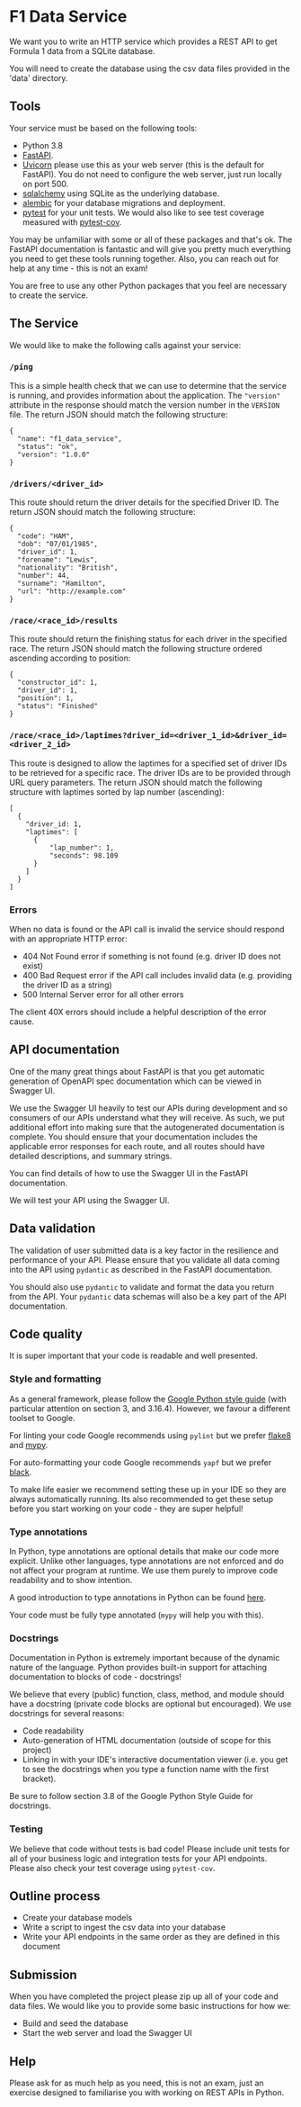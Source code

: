 # F1 Data Service

We want you to write an HTTP service which provides a REST API to get Formula 1 data
from a SQLite database.

You will need to create the database using the csv data files provided in the 'data'
directory.

## Tools

Your service must be based on the following tools:

- Python 3.8
- [FastAPI](https://fastapi.tiangolo.com).
- [Uvicorn](https://www.uvicorn.org) please use this as your web server (this is the default for FastAPI). You do not need to configure the web server, just run locally on port 500.
- [sqlalchemy](https://www.sqlalchemy.org) using SQLite as the underlying database.
- [alembic](https://alembic.sqlalchemy.org/en/latest/) for your database migrations and deployment.
- [pytest](https://docs.pytest.org/en/7.1.x/) for your unit tests. We would also
like to see test coverage measured with [pytest-cov](https://pytest-cov.readthedocs.io/en/latest/).

You may be unfamiliar with some or all of these packages and that's ok. The FastAPI
documentation is fantastic and will give you pretty much everything you need to get
these tools running together. Also, you can reach out for help at any time - this is
not an exam!

You are free to use any other Python packages that you feel are necessary to create
the service.

## The Service

We would like to make the following calls against your service:

### `/ping`

This is a simple health check that we can use to determine that the service is
running, and provides information about the application. The `"version"`
attribute in the response should match the version number in the `VERSION`
file. The return JSON should match the following structure:

```
{
  "name": "f1_data_service",
  "status": "ok",
  "version": "1.0.0"
}
```

### `/drivers/<driver_id>`

This route should return the driver details for the specified Driver ID. The return
JSON should match the following structure:

```
{
  "code": "HAM",
  "dob": "07/01/1985",
  "driver_id": 1,
  "forename": "Lewis",
  "nationality": "British",
  "number": 44,
  "surname": "Hamilton",
  "url": "http://example.com"
}
```

### `/race/<race_id>/results`

This route should return the finishing status for each driver in the specified race.
The return JSON should match the following structure ordered ascending according to
position:

```
{
  "constructor_id": 1,
  "driver_id": 1,
  "position": 1,
  "status": "Finished"
}
```

### `/race/<race_id>/laptimes?driver_id=<driver_1_id>&driver_id=<driver_2_id>`

This route is designed to allow the laptimes for a specified set of driver IDs to be
retrieved for a specific race. The driver IDs are to be provided through URL query
parameters. The return JSON should match the following structure with laptimes sorted
by lap number (ascending):

```
[
  {
    "driver_id: 1,
    "laptimes": [
      {
          "lap_number": 1,
          "seconds": 98.109
      }
    ]
  }
]
```

### Errors

When no data is found or the API call is invalid the service should respond with an
appropriate HTTP error:

- 404 Not Found error if something is not found (e.g. driver ID does not exist)
- 400 Bad Request error if the API call includes invalid data (e.g. providing the
driver ID as a string)
- 500 Internal Server error for all other errors

The client 40X errors should include a helpful description of the error cause.

## API documentation

One of the many great things about FastAPI is that you get automatic generation of
OpenAPI spec documentation which can be viewed in Swagger UI.

We use the Swagger UI heavily to test our APIs during development and so consumers of
our APIs understand what they will receive. As such, we put additional effort into
making sure that the autogenerated documentation is complete. You should ensure that
your documentation includes the applicable error responses for each route, and all
routes should have detailed descriptions, and summary strings.

You can find details of how to use the Swagger UI in the FastAPI documentation.

We will test your API using the Swagger UI.

## Data validation

The validation of user submitted data is a key factor in the resilience and
performance of your API. Please ensure that you validate all data coming into the API
using `pydantic` as described in the FastAPI documentation.

You should also use `pydantic` to validate and format the data you return from the
API. Your `pydantic` data schemas will also be a key part of the API documentation.

## Code quality

It is super important that your code is readable and well presented.

### Style and formatting

As a general framework, please follow the [Google Python style guide](https://google.github.io/styleguide/pyguide.html) (with particular attention on section 3, and 3.16.4). However, we favour a different toolset to Google.

For linting your code Google recommends using `pylint` but we prefer [flake8](https://flake8.pycqa.org/en/latest/) and [mypy](https://mypy.readthedocs.io/en/stable/).

For auto-formatting your code Google recommends `yapf` but we prefer [black](https://black.readthedocs.io/en/stable/).

To make life easier we recommend setting these up in your IDE so they are always
automatically running. Its also recommended to get these setup before you start
working on your code - they are super helpful!

### Type annotations

In Python, type annotations are optional details that make our code more explicit.
Unlike other languages, type annotations are not enforced and do not affect your
program at runtime. We use them purely to improve code readability and to show
intention.

A good introduction to type annotations in Python can be found [here](https://towardsdatascience.com/type-annotations-in-python-d90990b172dc).

Your code must be fully type annotated (`mypy` will help you with this).

### Docstrings

Documentation in Python is extremely important because of the dynamic nature of the
language. Python provides built-in support for attaching documentation to blocks of
code - docstrings!

We believe that every (public) function, class, method, and module should have a
docstring (private code blocks are optional but encouraged). We use docstrings for
several reasons:

- Code readability
- Auto-generation of HTML documentation (outside of scope for this project)
- Linking in with your IDE's interactive documentation viewer (i.e. you get to see
the docstrings when you type a function name with the first bracket).

Be sure to follow section 3.8 of the Google Python Style Guide for docstrings.

### Testing

We believe that code without tests is bad code! Please include unit tests for all of
your business logic and integration tests for your API endpoints. Please also check
your test coverage using `pytest-cov`.

## Outline process

- Create your database models
- Write a script to ingest the csv data into your database
- Write your API endpoints in the same order as they are defined in this document

## Submission

When you have completed the project please zip up all of your code and data files. We
would like you to provide some basic instructions for how we:

- Build and seed the database
- Start the web server and load the Swagger UI

## Help

Please ask for as much help as you need, this is not an exam, just an exercise
designed to familiarise you with working on REST APIs in Python.
